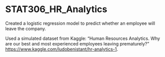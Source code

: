 # STAT306_HR_Analytics

Created a logistic regression model to predict whether an employee will leave the company.

Used a simulated dataset from Kaggle: “Human Resources Analytics. Why are our best and most experienced employees leaving prematurely?” https://www.kaggle.com/ludobenistant/hr-analytics-1.
